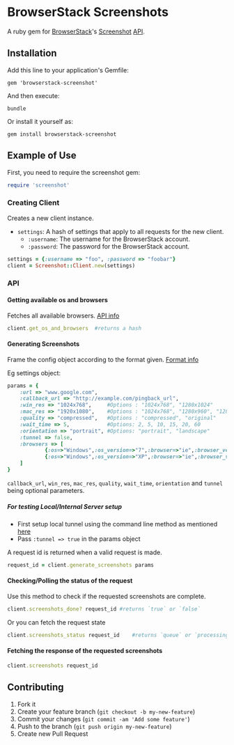 # BrowserStack Screenshots

A ruby gem for [BrowserStack](http://browserstack.com)'s [Screenshot](http://browserstack.com/screenshots) [API](http://www.browserstack.com/screenshots/api).

## Installation

Add this line to your application's Gemfile:

    gem 'browserstack-screenshot'

And then execute:

    bundle

Or install it yourself as:

    gem install browserstack-screenshot

## Example of Use

First, you need to require the screenshot gem:

``` ruby
require 'screenshot'
```

### Creating Client
Creates a new client instance.

* `settings`: A hash of settings that apply to all requests for the new client.
  * `:username`: The username for the BrowserStack account.
  * `:password`: The password for the BrowserStack account.

``` ruby
settings = {:username => "foo", :password => "foobar"}
client = Screenshot::Client.new(settings)
```

### API

#### Getting available os and browsers
Fetches all available browsers. [API info](http://www.browserstack.com/screenshots/api#list-os-browsers)

``` ruby
client.get_os_and_browsers 	#returns a hash
```

#### Generating Screenshots
Frame the config object according to the format given. [Format info](http://www.browserstack.com/screenshots/api#generate-screenshots)

Eg settings object:
``` ruby
params = {
	:url => "www.google.com",
	:callback_url => "http://example.com/pingback_url",
	:win_res => "1024x768",		#Options : "1024x768", "1280x1024"
	:mac_res => "1920x1080", 	#Options : "1024x768", "1280x960", "1280x1024", "1600x1200", "1920x1080"
	:quality => "compressed",	#Options : "compressed", "original"
	:wait_time => 5,          	#Options: 2, 5, 10, 15, 20, 60
	:orientation => "portrait", #Options: "portrait", "landscape"
	:tunnel => false,
	:browsers => [
			{:os=>"Windows",:os_version=>"7",:browser=>"ie",:browser_version=>"8.0"},
			{:os=>"Windows",:os_version=>"XP",:browser=>"ie",:browser_version=>"7.0"}
	]
}
```
`callback_url`, `win_res`, `mac_res`, `quality`, `wait_time`, `orientation` and `tunnel` being optional parameters.

##### For testing Local/Internal Server setup
* First setup local tunnel using the command line method as mentioned [here](http://www.browserstack.com/local-testing#setup)
* Pass `:tunnel => true` in the params object



A request id is returned when a valid request is made.

``` ruby
request_id = client.generate_screenshots params
```

#### Checking/Polling the status of the request
Use this method to check if the requested screenshots are complete. 
``` ruby
client.screenshots_done? request_id	#returns `true` or `false`
```

Or you can fetch the request state
``` ruby
client.screenshots_status request_id	#returns `queue` or `processing` or `done`
```

#### Fetching the response of the requested screenshots
``` ruby
client.screenshots request_id
```


## Contributing

1. Fork it
2. Create your feature branch (`git checkout -b my-new-feature`)
3. Commit your changes (`git commit -am 'Add some feature'`)
4. Push to the branch (`git push origin my-new-feature`)
5. Create new Pull Request
